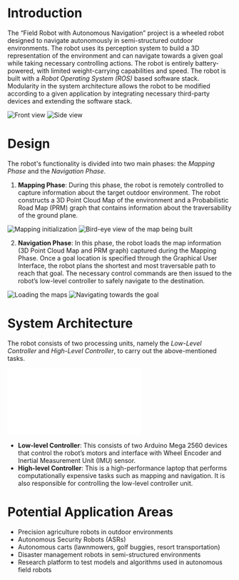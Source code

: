 # Introduction

The “Field Robot with Autonomous Navigation” project is a wheeled robot designed to navigate autonomously in semi-structured outdoor environments. The robot uses its perception system to build a 3D representation of the environment and can navigate towards a given goal while taking necessary controlling actions. The robot is entirely battery-powered, with limited weight-carrying capabilities and speed. The robot is built with a *Robot Operating System (ROS)* based software stack. Modularity in the system architecture allows the robot to be modified according to a given application by integrating necessary third-party devices and extending the software stack.

![Front view](Images/front) ![Side view](Images/side)

# Design

The robot's functionality is divided into two main phases: the *Mapping Phase* and the *Navigation Phase*.

1. **Mapping Phase**: During this phase, the robot is remotely controlled to capture information about the target outdoor environment. The robot constructs a 3D Point Cloud Map of the environment and a Probabilistic Road Map (PRM) graph that contains information about the traversability of the ground plane.

![Mapping initialization](Images/map1) ![Bird-eye view of the map being built](Images/map2)

2. **Navigation Phase**: In this phase, the robot loads the map information (3D Point Cloud Map and PRM graph) captured during the Mapping Phase. Once a goal location is specified through the Graphical User Interface, the robot plans the shortest and most traversable path to reach that goal. The necessary control commands are then issued to the robot’s low-level controller to safely navigate to the destination.

![Loading the maps](Images/nav1) ![Navigating towards the goal](Images/nav2)

# System Architecture

The robot consists of two processing units, namely the *Low-Level Controller* and *High-Level Controller*, to carry out the above-mentioned tasks.

![Overall system architecture](architecture.pdf)

- **Low-level Controller**: This consists of two Arduino Mega 2560 devices that control the robot’s motors and interface with Wheel Encoder and Inertial Measurement Unit (IMU) sensor.
- **High-level Controller**: This is a high-performance laptop that performs computationally expensive tasks such as mapping and navigation. It is also responsible for controlling the low-level controller unit.

# Potential Application Areas

- Precision agriculture robots in outdoor environments
- Autonomous Security Robots (ASRs)
- Autonomous carts (lawnmowers, golf buggies, resort transportation)
- Disaster management robots in semi-structured environments
- Research platform to test models and algorithms used in autonomous field robots

